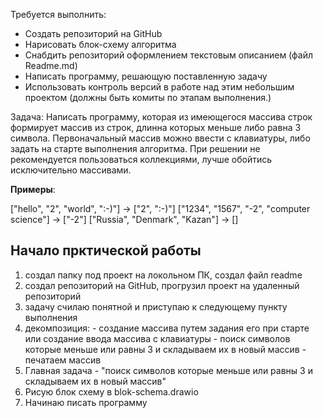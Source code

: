 Требуется выполнить:

- Создать репозиторий на GitHub
- Нарисовать блок-схему алгоритма
- Снабдить репозиторий оформлением текстовым описанием (файл Readme.md)
- Написать программу, решающую поставленную задачу
- Использовать контроль версий в работе над этим небольшим проектом (должны быть комиты по этапам выполнения.)

Задача: 
Написать программу, которая из имеющегося массива строк формирует массив из строк, длинна которых меньше либо равна 3 символа. 
Первоначальный массив можно ввести с клавиатуры, либо задать на старте выполнения алгоритма. При решении не рекомендуется пользоваться коллекциями, 
лучше обойтись исключительно массивами.

**Примеры**:

["hello", "2", "world", ":-)"] -> ["2", ":-)"]
["1234", "1567", "-2", "computer science"] -> ["-2"]
["Russia", "Denmark", "Kazan"] -> []

## Начало прктической работы 
1. создал папку под проект на локольном ПК, создал файл readme
2. создал репозиторий на GitHub, прогрузил проект на удаленный репозиторий
3. задачу счилаю понятной и приступаю к следующему пункту выполнения
4. декомпозиция:
                - создание массива путем задания его при старте или создание ввода массива с клавиатуры
                - поиск символов которые меньше или равны 3 и складываем их в новый массив
                - печатаем массив
5. Главная задача - "поиск символов которые меньше или равны 3 и складываем их в новый массив"
6. Рисую блок схему в blok-schema.drawio
7. Начинаю писать программу